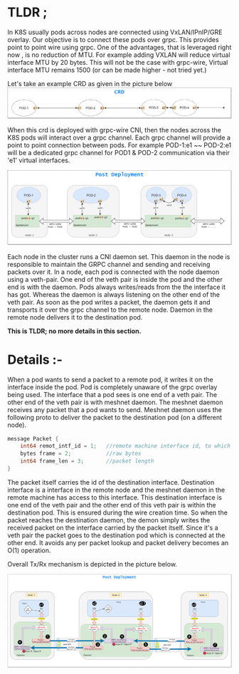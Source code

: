 # TLDR ;

In K8S usually pods across nodes are connected using VxLAN/IPnIP/GRE overlay. Our objective is to connect these pods  over grpc. This provides point to point wire using grpc. One of the advantages, that is leveraged right now , is no reduction of MTU. For example adding VXLAN will reduce virtual interface MTU by 20 bytes. This will not be the case with grpc-wire, Virtual interface MTU remains 1500 (or can be made higher - not tried yet.)

Let's take an example CRD as given in the picture below  
![CRD](./pics/crd.png)

When this crd is deployed with grpc-wire CNI, then the nodes across the K8S pods will interact over a grpc channel. Each grpc channel will provide a point to point connection between pods.  For example POD-1:e1 ~~ POD-2:e1 will be a dedicated grpc channel for POD1 & POD-2 communication via their 'e1' virtual interfaces.   

![DEPLOYMENT](./pics/deployment.png)

Each node in the cluster runs a CNI daemon set. This daemon in the node is responsible to maintain the GRPC channel and sending and receiving packets over it. In a node, each pod is connected with the node daemon using a veth-pair. One end of the veth pair is inside the pod and the other end is with the daemon. Pods always writes/reads from the the interface it has got. Whereas the daemon is always listening on the other end of the veth pair. As soon as the pod writes a packet, the daemon gets it and transports it over the grpc channel to the remote node. Daemon in the remote node delivers it to the destination pod.   
  
**This is TLDR; no more details in this section.**  


# Details :-

When a pod wants to send a packet to a remote pod, it writes it on the interface inside the pod. Pod is completely unaware of the grpc overlay being used.  The interface that a pod sees is one end of a veth pair. The other end of the veth pair is with meshnet daemon. The meshnet daemon receives any packet that a pod wants to send. Meshnet daemon uses the following proto to deliver the packet to the destination pod (on a different node).  

```go    
message Packet {
    int64 remot_intf_id = 1;   //remote machine interface id, to which packets to be delivered. 
    bytes frame = 2;           //raw bytes
    int64 frame_len = 3;       //packet length
}
```

The packet itself carries the id of the destination interface. Destination interface is a interface in the remote node and the meshnet daemon in the remote machine has access to this interface. This destination interface is one end of the veth pair and the other end of this veth pair is within the  destination pod. This is ensured during the wire creation time. So when the packet reaches the destination daemon, the demon simply writes the received packet on the interface carried by the packet itself. Since it's a veth pair the packet goes to the destination pod which is connected at the other end. It avoids any per packet lookup and packet delivery becomes an O(1) operation. 

Overall Tx/Rx mechanism is depicted in the picture below. 

![DETAIL](./pics/detail.png)




